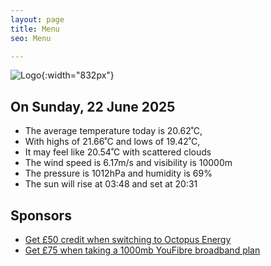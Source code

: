 ```yaml
---
layout: page
title: Menu
seo: Menu

---
```


![Logo](/images/logo.jpg){:width="832px"}

<!-- weather_marker starts -->
## On Sunday, 22 June 2025

- The average temperature today is 20.62˚C,
- With highs of 21.66˚C and lows of 19.42˚C,
- It may feel like 20.54˚C with scattered clouds
- The wind speed is 6.17m/s and visibility is 10000m
- The pressure is 1012hPa and humidity is 69%
- The sun will rise at 03:48 and set at 20:31

<!-- weather_marker ends -->

## Sponsors

- [Get £50 credit when switching to Octopus Energy](https://bit.ly/3oD1nnS)
- [Get £75 when taking a 1000mb YouFibre broadband plan](https://aklam.io/91zWhU?)
